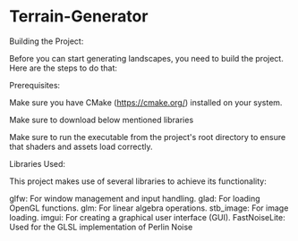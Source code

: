 # Terrain-Generator

Building the Project:

Before you can start generating landscapes, you need to build the project. Here are the steps to do that:

Prerequisites:

Make sure you have CMake (https://cmake.org/) installed on your system.

Make sure to download below mentioned libraries

Make sure to run the executable from the project's root directory to ensure that shaders and assets load correctly.

Libraries Used:

This project makes use of several libraries to achieve its functionality:

glfw: For window management and input handling.
glad: For loading OpenGL functions.
glm: For linear algebra operations.
stb_image: For image loading.
imgui: For creating a graphical user interface (GUI).
FastNoiseLite: Used for the GLSL implementation of Perlin Noise
